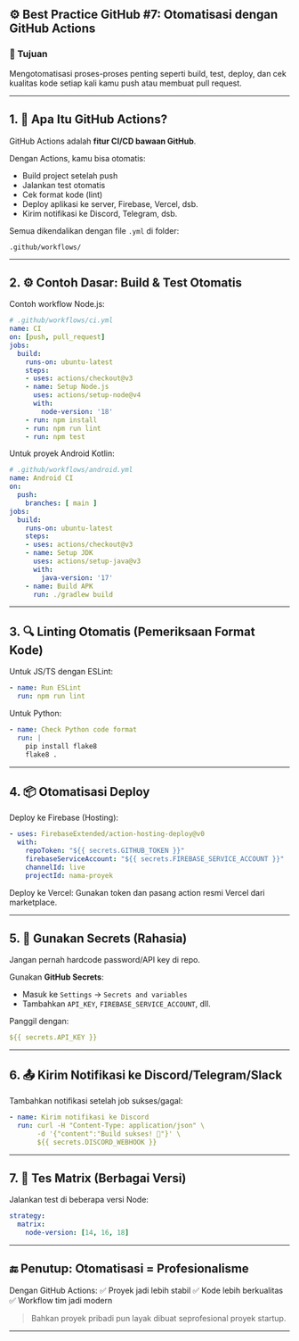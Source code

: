 ## ⚙️ Best Practice GitHub #7: Otomatisasi dengan GitHub Actions

### 🎯 Tujuan

Mengotomatisasi proses-proses penting seperti build, test, deploy, dan cek kualitas kode setiap kali kamu push atau membuat pull request.

---

## 1. 🚀 Apa Itu GitHub Actions?

GitHub Actions adalah **fitur CI/CD bawaan GitHub**.

Dengan Actions, kamu bisa otomatis:

* Build project setelah push
* Jalankan test otomatis
* Cek format kode (lint)
* Deploy aplikasi ke server, Firebase, Vercel, dsb.
* Kirim notifikasi ke Discord, Telegram, dsb.

Semua dikendalikan dengan file `.yml` di folder:

```
.github/workflows/
```

---

## 2. ⚙️ Contoh Dasar: Build & Test Otomatis

Contoh workflow Node.js:

```yaml
# .github/workflows/ci.yml
name: CI
on: [push, pull_request]
jobs:
  build:
    runs-on: ubuntu-latest
    steps:
    - uses: actions/checkout@v3
    - name: Setup Node.js
      uses: actions/setup-node@v4
      with:
        node-version: '18'
    - run: npm install
    - run: npm run lint
    - run: npm test
```

Untuk proyek Android Kotlin:

```yaml
# .github/workflows/android.yml
name: Android CI
on:
  push:
    branches: [ main ]
jobs:
  build:
    runs-on: ubuntu-latest
    steps:
    - uses: actions/checkout@v3
    - name: Setup JDK
      uses: actions/setup-java@v3
      with:
        java-version: '17'
    - name: Build APK
      run: ./gradlew build
```

---

## 3. 🔍 Linting Otomatis (Pemeriksaan Format Kode)

Untuk JS/TS dengan ESLint:

```yaml
- name: Run ESLint
  run: npm run lint
```

Untuk Python:

```yaml
- name: Check Python code format
  run: |
    pip install flake8
    flake8 .
```

---

## 4. 📦 Otomatisasi Deploy

Deploy ke Firebase (Hosting):

```yaml
- uses: FirebaseExtended/action-hosting-deploy@v0
  with:
    repoToken: "${{ secrets.GITHUB_TOKEN }}"
    firebaseServiceAccount: "${{ secrets.FIREBASE_SERVICE_ACCOUNT }}"
    channelId: live
    projectId: nama-proyek
```

Deploy ke Vercel:
Gunakan token dan pasang action resmi Vercel dari marketplace.

---

## 5. 🔑 Gunakan Secrets (Rahasia)

Jangan pernah hardcode password/API key di repo.

Gunakan **GitHub Secrets**:

* Masuk ke `Settings` → `Secrets and variables`
* Tambahkan `API_KEY`, `FIREBASE_SERVICE_ACCOUNT`, dll.

Panggil dengan:

```yaml
${{ secrets.API_KEY }}
```

---

## 6. 📤 Kirim Notifikasi ke Discord/Telegram/Slack

Tambahkan notifikasi setelah job sukses/gagal:

```yaml
- name: Kirim notifikasi ke Discord
  run: curl -H "Content-Type: application/json" \
       -d '{"content":"Build sukses! 🎉"}' \
       ${{ secrets.DISCORD_WEBHOOK }}
```

---

## 7. 🧪 Tes Matrix (Berbagai Versi)

Jalankan test di beberapa versi Node:

```yaml
strategy:
  matrix:
    node-version: [14, 16, 18]
```

---

## 🔚 Penutup: Otomatisasi = Profesionalisme

Dengan GitHub Actions:
✅ Proyek jadi lebih stabil
✅ Kode lebih berkualitas
✅ Workflow tim jadi modern

> Bahkan proyek pribadi pun layak dibuat seprofesional proyek startup.

---
